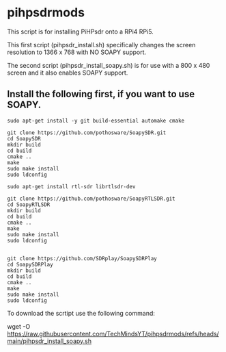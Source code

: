 # pihpsdrmods

This script is for installing PiHPsdr onto a RPi4 RPi5.

This first script (pihpsdr_install.sh) specifically changes the screen resolution to 1366 x 768 with NO SOAPY support.

The second script (pihpsdr_install_soapy.sh) is for use with a 800 x 480 screen and it also enables SOAPY support.

## Install the following first, if you want to use SOAPY.
```
sudo apt-get install -y git build-essential automake cmake

git clone https://github.com/pothosware/SoapySDR.git
cd SoapySDR
mkdir build
cd build
cmake ..
make
sudo make install
sudo ldconfig 

sudo apt-get install rtl-sdr librtlsdr-dev

git clone https://github.com/pothosware/SoapyRTLSDR.git
cd SoapyRTLSDR
mkdir build
cd build
cmake ..
make
sudo make install
sudo ldconfig 


git clone https://github.com/SDRplay/SoapySDRPlay
cd SoapySDRPlay
mkdir build
cd build
cmake ..
make
sudo make install
sudo ldconfig 

```
To download the scrtipt use the following command:

wget -O https://raw.githubusercontent.com/TechMindsYT/pihpsdrmods/refs/heads/main/pihpsdr_install_soapy.sh
